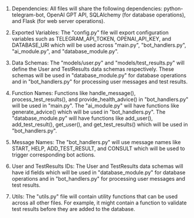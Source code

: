 1. Dependencies: All files will share the following dependencies: python-telegram-bot, OpenAI GPT API, SQLAlchemy (for database operations), and Flask (for web server operations).

2. Exported Variables: The "config.py" file will export configuration variables such as TELEGRAM_API_TOKEN, OPENAI_API_KEY, and DATABASE_URI which will be used across "main.py", "bot_handlers.py", "ai_module.py", and "database_module.py".

3. Data Schemas: The "models/user.py" and "models/test_results.py" will define the User and TestResults data schemas respectively. These schemas will be used in "database_module.py" for database operations and in "bot_handlers.py" for processing user messages and test results.

4. Function Names: Functions like handle_message(), process_test_results(), and provide_health_advice() in "bot_handlers.py" will be used in "main.py". The "ai_module.py" will have functions like generate_advice() which will be used in "bot_handlers.py". The "database_module.py" will have functions like add_user(), add_test_result(), get_user(), and get_test_results() which will be used in "bot_handlers.py".

5. Message Names: The "bot_handlers.py" will use message names like START, HELP, ADD_TEST_RESULT, and CONSULT which will be used to trigger corresponding bot actions.

6. User and TestResults IDs: The User and TestResults data schemas will have id fields which will be used in "database_module.py" for database operations and in "bot_handlers.py" for processing user messages and test results.

7. Utils: The "utils.py" file will contain utility functions that can be used across all other files. For example, it might contain a function to validate test results before they are added to the database.